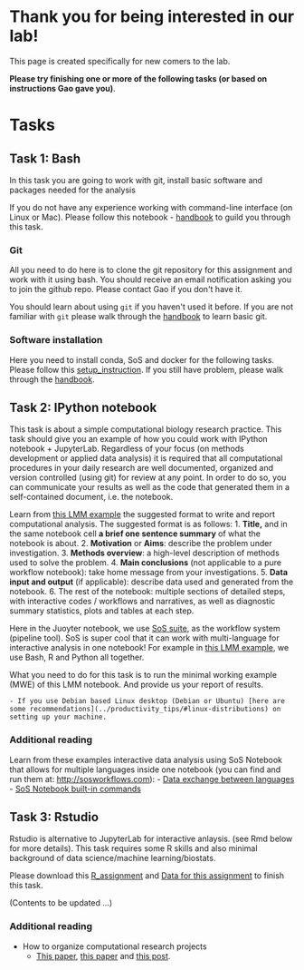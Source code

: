 # Thank you for being interested in our lab!

This page is created specifically for new comers to the lab.

**Please try finishing one or more of the following tasks (or based on instructions Gao gave you)**.

# Tasks

## Task 1: Bash

In this task you are going to work with git, install basic software and packages needed for the analysis

If you do not have any experience working with command-line interface (on Linux or Mac). Please follow this notebook - [handbook](https://github.com/haoyueshuai/lab_tasks/blob/main/sos_meta_script.ipynb) to guild you through this task.     

### Git

All you need to do here is to clone the git repository for this assignment and work with it using bash. You should receive an email notification asking you to join the github repo. Please contact Gao if you don't have it. 

You should learn about using `git` if you haven't used it before. If you are not familiar with `git` please walk through the [handbook](https://github.com/haoyueshuai/lab_tasks/blob/main/sos_meta_script.ipynb) to learn basic git. 

### Software installation

Here you need to install conda, SoS and docker for the following tasks.
Please follow this [setup_instruction](https://github.com/haoyueshuai/lab_tasks/blob/main/jupyter-setup.md).
If you still have problem, please walk through the [handbook](https://github.com/haoyueshuai/lab_tasks/blob/main/sos_meta_script.ipynb). 


## Task 2:  IPython notebook 

This task is about a simple computational biology research practice. This task should give you an example of how you could work with IPython notebook + JupyterLab.
Regardless of your focus (on methods development or applied data analysis) it is required that all computational procedures in your daily research are well documented, organized and version controlled (using git) for review at any point. In order to do so, you can communicate your results as well as the code that generated them in a self-contained document, i.e. the notebook. 

Learn from [this LMM example](https://github.com/haoyueshuai/lab_tasks/blob/main/LMM.ipynb) the suggested format to write and report computational analysis. The suggested format is as follows:
    1. **Title,** and in the same notebook cell **a brief one sentence summary** of what the notebook is about.
    2. **Motivation** or **Aims**: describe the problem under investigation.
    3. **Methods overview**: a high-level description of methods used to solve the problem.
    4. **Main conclusions** (not applicable to a pure workflow notebook): take home message from your investigations.
    5. **Data input and output** (if applicable): describe data used and generated from the notebook.
    6. The rest of the notebook: multiple sections of detailed steps, with interactive codes / workflows and narratives, as well as diagnostic summary statistics, plots and tables at each step.

Here in the Juoyter notebook, we use [SoS suite](https://vatlab.github.io/sos-docs), as the workflow system (pipeline tool). SoS is super cool that it can work with multi-language for interactive analysis in one notebook! For example in [this LMM example](https://github.com/haoyueshuai/lab_tasks/blob/main/LMM.ipynb), we use Bash, R and Python all together.

What you need to do for this task is to run the minimal working example (MWE) of this LMM notebook. And provide us your report of results.

    - If you use Debian based Linux desktop (Debian or Ubuntu) [here are some recommendations](../productivity_tips/#linux-distributions) on setting up your machine.

### Additional reading

Learn from these examples interactive data analysis using SoS Notebook that allows for multiple languages inside one notebook (you can find and run them at: http://sosworkflows.com):
    - [Data exchange between languages](https://github.com/vatlab/sos/blob/master/development/docker-demo/examples/JupyterCon18/2_Data_Exchange.ipynb)
    - [SoS Notebook built-in commands](https://github.com/vatlab/sos/blob/master/development/docker-demo/examples/JupyterCon18/3_SoS_Magics.ipynb)

## Task 3:  Rstudio 

Rstudio is alternative to JupyterLab for interactive anlaysis.  (see Rmd below for more details). This task requires some R skills and also minimal background of data science/machine learning/biostats.

Please download this [R_assignment](https://github.com/haoyueshuai/lab_tasks/blob/main/assignment.Rmd) and [Data for this assignment](https://github.com/haoyueshuai/lab_tasks/blob/main/data/data_cleaned.csv) to finish this task.

(Contents to be updated ...)


### Additional reading

- How to organize computational research projects
    - [This paper](http://journals.plos.org/ploscompbiol/article?id=10.1371/journal.pcbi.1000424), [this paper](http://journals.plos.org/ploscollections/article?id=10.1371%2Fjournal.pcbi.1004385) and [this post](http://nicercode.github.io/blog/2013-04-05-projects/).

